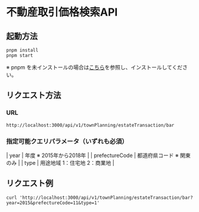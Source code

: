 # 不動産取引価格検索API

## 起動方法  
`pnpm install`  
`pnpm start`

※ pnpm を未インストールの場合は[こちら](https://pnpm.io/ja/installation)を参照し、インストールしてください。

## リクエスト方法  

### URL
`http://localhost:3000/api/v1/townPlanning/estateTransaction/bar`  

### 指定可能クエリパラメータ（いずれも必須）  
| year | 年度  ※ 2015年から2018年 | 
| prefectureCode | 都道府県コード ※ 関東のみ |
| type | 用途地域  1：住宅地  2：商業地 |  

## リクエスト例  
`curl 'http://localhost:3000/api/v1/townPlanning/estateTransaction/bar?year=2015&prefectureCode=11&type=1'`